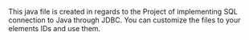 This java file is created in regards to the Project of implementing SQL connection to Java through JDBC.
You can customize the files to your elements IDs and use them. 